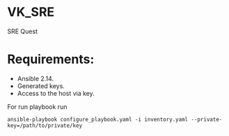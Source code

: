 # VK_SRE
SRE Quest

# Requirements:
- Ansible 2.14.
- Generated keys.
- Access to the host via key.

For run playbook run
```
ansible-playbook configure_playbook.yaml -i inventory.yaml --private-key=/path/to/private/key
```

